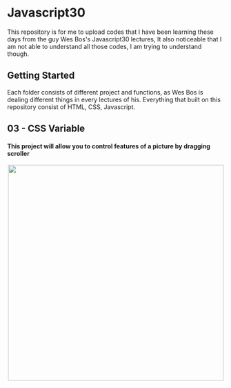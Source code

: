 # Javascript30

This repository is for me to upload codes that I have been learning these days from the guy Wes Bos's Javascript30 lectures,
It also noticeable that I am not able to understand all those codes, I am trying to understand though.

## Getting Started

Each folder consists of different project and  functions, as Wes Bos is dealing different things in every lectures of his.
Everything that built on this repository consist of HTML, CSS, Javascript.











## 03 - CSS Variable 
#### This project will allow you to control features of a picture by dragging scroller
<p align="center">
   <img src="https://user-images.githubusercontent.com/31529193/31154787-7aaa3ad8-a877-11e7-9398-d98031e950ab.png" width="500"/>
   
